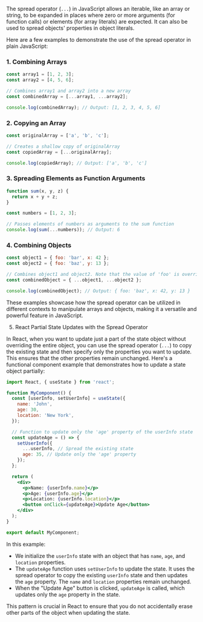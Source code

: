 The spread operator (`...`) in JavaScript allows an iterable, like an array or string, to be expanded in places where zero or more arguments (for function calls) or elements (for array literals) are expected. It can also be used to spread objects' properties in object literals.

Here are a few examples to demonstrate the use of the spread operator in plain JavaScript:

### 1. Combining Arrays

```javascript
const array1 = [1, 2, 3];
const array2 = [4, 5, 6];

// Combines array1 and array2 into a new array
const combinedArray = [...array1, ...array2];

console.log(combinedArray); // Output: [1, 2, 3, 4, 5, 6]
```

### 2. Copying an Array

```javascript
const originalArray = ['a', 'b', 'c'];

// Creates a shallow copy of originalArray
const copiedArray = [...originalArray];

console.log(copiedArray); // Output: ['a', 'b', 'c']
```

### 3. Spreading Elements as Function Arguments

```javascript
function sum(x, y, z) {
  return x + y + z;
}

const numbers = [1, 2, 3];

// Passes elements of numbers as arguments to the sum function
console.log(sum(...numbers)); // Output: 6
```

### 4. Combining Objects

```javascript
const object1 = { foo: 'bar', x: 42 };
const object2 = { foo: 'baz', y: 13 };

// Combines object1 and object2. Note that the value of 'foo' is overridden by object2
const combinedObject = { ...object1, ...object2 };

console.log(combinedObject); // Output: { foo: 'baz', x: 42, y: 13 }
```

These examples showcase how the spread operator can be utilized in different contexts to manipulate arrays and objects, making it a versatile and powerful feature in JavaScript.

5.  React Partial State Updates with the Spread Operator

In React, when you want to update just a part of the state object without overriding the entire object, you can use the spread operator (`...`) to copy the existing state and then specify only the properties you want to update. This ensures that the other properties remain unchanged. Here's a functional component example that demonstrates how to update a state object partially:

```jsx
import React, { useState } from 'react';

function MyComponent() {
  const [userInfo, setUserInfo] = useState({
    name: 'John',
    age: 30,
    location: 'New York',
  });

  // Function to update only the 'age' property of the userInfo state
  const updateAge = () => {
    setUserInfo({
      ...userInfo, // Spread the existing state
      age: 35, // Update only the 'age' property
    });
  };

  return (
    <div>
      <p>Name: {userInfo.name}</p>
      <p>Age: {userInfo.age}</p>
      <p>Location: {userInfo.location}</p>
      <button onClick={updateAge}>Update Age</button>
    </div>
  );
}

export default MyComponent;
```

In this example:

- We initialize the `userInfo` state with an object that has `name`, `age`, and `location` properties.
- The `updateAge` function uses `setUserInfo` to update the state. It uses the spread operator to copy the existing `userInfo` state and then updates the `age` property. The `name` and `location` properties remain unchanged.
- When the "Update Age" button is clicked, `updateAge` is called, which updates only the `age` property in the state.

This pattern is crucial in React to ensure that you do not accidentally erase other parts of the object when updating the state.

